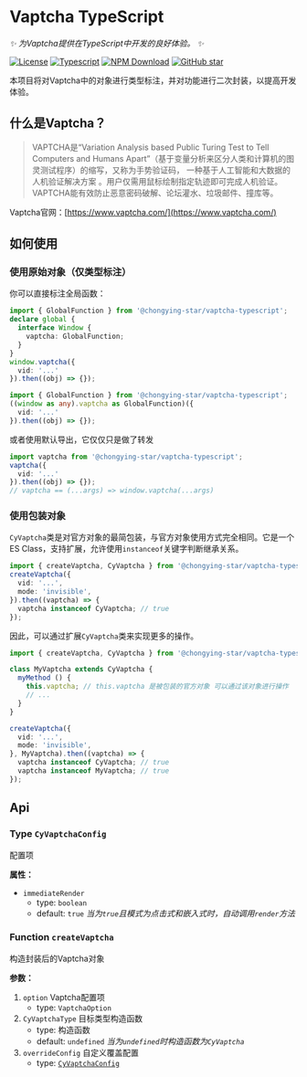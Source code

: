 <!-- cSpell:words instanceof -->

# Vaptcha TypeScript

_✨ 为Vaptcha提供在TypeScript中开发的良好体验。 ✨_

[![License](https://img.shields.io/github/license/ChongYing-Star/vaptcha-typescript)](https://github.com/ChongYing-Star/vaptcha-typescript/blob/main/LICENSE)
[![Typescript](https://img.shields.io/npm/types/@chongying-star/vaptcha-typescript)](https://www.typescriptlang.org/)
[![NPM Download](https://img.shields.io/npm/dw/@chongying-star/vaptcha-typescript)](https://www.npmjs.com/package/@chongying-star/vaptcha-typescript)
[![GitHub star](https://img.shields.io/github/stars/chongying-star/vaptcha-typescript?style=social)](https://github.com/ChongYing-Star/vaptcha-typescript)

本项目将对Vaptcha中的对象进行类型标注，并对功能进行二次封装，以提高开发体验。

## 什么是Vaptcha？

> VAPTCHA是“Variation Analysis based Public Turing Test to Tell Computers and Humans Apart”（基于变量分析来区分人类和计算机的图灵测试程序）的缩写，又称为手势验证码， 一种基于人工智能和大数据的人机验证解决方案 。用户仅需用鼠标绘制指定轨迹即可完成人机验证。VAPTCHA能有效防止恶意密码破解、论坛灌水、垃圾邮件、撞库等。

Vaptcha官网：[https://www.vaptcha.com/](https://www.vaptcha.com/)

## 如何使用

### 使用原始对象（仅类型标注）

你可以直接标注全局函数：

```typescript
import { GlobalFunction } from '@chongying-star/vaptcha-typescript';
declare global {
  interface Window {
    vaptcha: GlobalFunction;
  }
}
window.vaptcha({
  vid: '...'
}).then((obj) => {});
```
```typescript
import { GlobalFunction } from '@chongying-star/vaptcha-typescript';
((window as any).vaptcha as GlobalFunction)({
  vid: '...'
}).then((obj) => {});
```

或者使用默认导出，它仅仅只是做了转发

```typescript
import vaptcha from '@chongying-star/vaptcha-typescript';
vaptcha({
  vid: '...'
}).then((obj) => {});
// vaptcha == (...args) => window.vaptcha(...args)
```


### 使用包装对象

`CyVaptcha`类是对官方对象的最简包装，与官方对象使用方式完全相同。它是一个ES Class，支持扩展，允许使用`instanceof`关键字判断继承关系。

```typescript
import { createVaptcha, CyVaptcha } from '@chongying-star/vaptcha-typescript';
createVaptcha({
  vid: '...',
  mode: 'invisible',
}).then((vaptcha) => {
  vaptcha instanceof CyVaptcha; // true
});
```

因此，可以通过扩展`CyVaptcha`类来实现更多的操作。

```typescript
import { createVaptcha, CyVaptcha } from '@chongying-star/vaptcha-typescript';

class MyVaptcha extends CyVaptcha {
  myMethod () {
    this.vaptcha; // this.vaptcha 是被包装的官方对象 可以通过该对象进行操作
    // ...
  }
}

createVaptcha({
  vid: '...',
  mode: 'invisible',
}, MyVaptcha).then((vaptcha) => {
  vaptcha instanceof CyVaptcha; // true
  vaptcha instanceof MyVaptcha; // true
});
```

## Api

### Type `CyVaptchaConfig`

配置项

**属性：**

- `immediateRender`
    - type: `boolean`
    - default: `true` *当为`true`且模式为点击式和嵌入式时，自动调用`render`方法*

### Function `createVaptcha`

构造封装后的Vaptcha对象

**参数：**

1. `option` Vaptcha配置项
    - type: `VaptchaOption`
2. `CyVaptchaType` 目标类型构造函数
    - type: 构造函数
    - default: `undefined` *当为`undefined`时构造函数为`CyVaptcha`*
3. `overrideConfig` 自定义覆盖配置
    - type: [`CyVaptchaConfig`](#type-cyvaptchaconfig)
